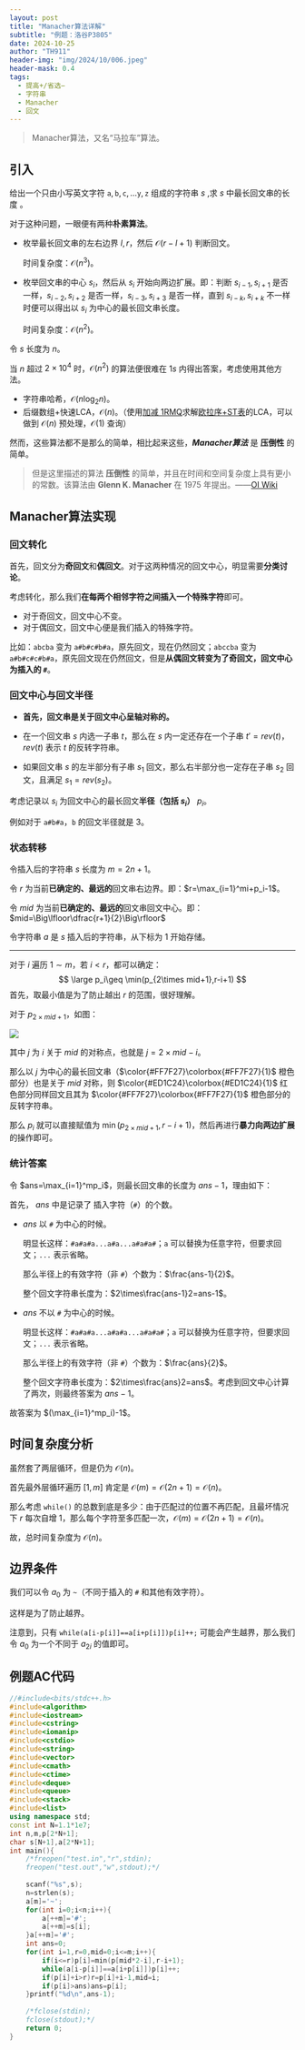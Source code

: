 ```yaml
---
layout: post
title: "Manacher算法详解"
subtitle: "例题：洛谷P3805"
date: 2024-10-25
author: "TH911"
header-img: "img/2024/10/006.jpeg"
header-mask: 0.4
tags:
  - 提高+/省选−
  - 字符串
  - Manacher
  - 回文
---
```


> Manacher算法，又名“马拉车”算法。

## 引入

给出一个只由小写英文字符 $\texttt a,\texttt b,\texttt c,\ldots\texttt y,\texttt z$ 组成的字符串 $s$ ,求 $s$ 中最长回文串的长度 。

对于这种问题，一眼便有两种**朴素算法**。

* 枚举最长回文串的左右边界 $l,r$，然后 $\mathcal O(r-l+1)$ 判断回文。

  时间复杂度：$\mathcal O(n^3)$。

* 枚举回文串的中心 $s_i$，然后从 $s_i$ 开始向两边扩展。即：判断 $s_{i-1},s_{i+1}$ 是否一样，$s_{i-2},s_{i+2}$ 是否一样，$s_{i-3},s_{i+3}$ 是否一样，直到 $s_{i-k},s_{i+k}$ 不一样时便可以得出以 $s_i$ 为中心的最长回文串长度。

  时间复杂度：$\mathcal O(n^2)$。

令 $s$ 长度为 $n$。

当 $n$ 超过 $2\times10^4$ 时，$\mathcal O(n^2)$ 的算法便很难在 $1s$ 内得出答案，考虑使用其他方法。

* 字符串哈希，$\mathcal O(n\log_2n)$。
* 后缀数组+快速LCA，$\mathcal O(n)$。（使用[加减 1RMQ](https://oi-wiki.org/topic/rmq/#%E5%8A%A0%E5%87%8F-1rmq)求解[欧拉序+ST表](https://cfyy.us.kg/2024/10/20/2/#%E6%AC%A7%E6%8B%89%E5%BA%8Fst%E8%A1%A8)的LCA，可以做到 $\mathcal O(n)$ 预处理，$\mathcal O(1)$ 查询）

然而，这些算法都不是那么的简单，相比起来这些，***Manacher算法*** 是 **压倒性** 的简单。

> 但是这里描述的算法 **压倒性** 的简单，并且在时间和空间复杂度上具有更小的常数。该算法由 **Glenn K. Manacher** 在 1975 年提出。——[OI Wiki](https://oi-wiki.org/string/manacher/#%E8%A7%A3%E6%B3%95)

## Manacher算法实现

### 回文转化

首先，回文分为**奇回文**和**偶回文**。对于这两种情况的回文中心，明显需要**分类讨论**。

考虑转化，那么我们**在每两个相邻字符之间插入一个特殊字符**即可。

* 对于奇回文，回文中心不变。
* 对于偶回文，回文中心便是我们插入的特殊字符。

比如：`abcba` 变为 `a#b#c#b#a`，原先回文，现在仍然回文；`abccba` 变为 `a#b#c#c#b#a`，原先回文现在仍然回文，但是**从偶回文转变为了奇回文，回文中心为插入的 `#`**。

### 回文中心与回文半径

* **首先，回文串是关于回文中心呈轴对称的。**

* 在一个回文串 $s$ 内选一子串 $t$，那么在 $s$ 内一定还存在一个子串 $t'=rev(t)$，$rev(t)$ 表示 $t$ 的反转字符串。
* 如果回文串 $s$ 的左半部分有子串 $s_1$ 回文，那么右半部分也一定存在子串 $s_2$ 回文，且满足 $s_1=rev(s_2)$。

考虑记录以 $s_i$ 为回文中心的最长回文**半径（包括 $s_i$）** $p_i$。

例如对于 `a#b#a`，`b` 的回文半径就是 $3$。

### 状态转移

令插入后的字符串 $s$ 长度为 $m=2n+1$。

令 $r$ 为当前**已确定的、最远的**回文串右边界。即：$r=\max_{i=1}^mi+p_i-1$。

令 $mid$ 为当前**已确定的、最远的**回文串回文中心。即：$mid=\Big\lfloor\dfrac{r+1}{2}\Big\rfloor$

令字符串 $a$ 是 $s$ 插入后的字符串，从下标为 $1$ 开始存储。

***

对于 $i$ 遍历 $1\sim m$，若 $i<r$，都可以确定：
$$
\large p_i\geq \min(p_{2\times mid+1},r-i+1)
$$
首先，取最小值是为了防止越出 $r$ 的范围，很好理解。

对于 $p_{2\times mid+1}$，如图：

![](https://cfyy.us.kg/img/2024/10/024.png)

其中 $j$ 为 $i$ 关于 $mid$ 的对称点，也就是 $j=2\times mid-i$。

那么以 $j$ 为中心的最长回文串（$\color{#FF7F27}\colorbox{#FF7F27}{1}$ 橙色部分）也是关于 $mid$ 对称，则 $\color{#ED1C24}\colorbox{#ED1C24}{1}$ 红色部分同样回文且其为 $\color{#FF7F27}\colorbox{#FF7F27}{1}$ 橙色部分的反转字符串。

那么 $p_i$ 就可以直接赋值为 $\min(p_{2\times mid+1},r-i+1)$，然后再进行**暴力向两边扩展**的操作即可。

### 统计答案

令 $ans=\max_{i=1}^mp_i$，则最长回文串的长度为 $ans-1$，理由如下：

首先， $ans$ 中是记录了 插入字符（`#`）的个数。

* $ans$ 以 `#` 为中心的时候。

  明显长这样：`#a#a#a...a#a...a#a#a#`；`a` 可以替换为任意字符，但要求回文；`...` 表示省略。

  那么半径上的有效字符（非 `#`）个数为：$\frac{ans-1}{2}$。

  整个回文字符串长度为：$2\times\frac{ans-1}2=ans-1$。

* $ans$ 不以 `#` 为中心的时候。

  明显长这样：`#a#a#a...a#a#a...a#a#a#`；`a` 可以替换为任意字符，但要求回文；`...` 表示省略。

  那么半径上的有效字符（非 `#`）个数为：$\frac{ans}{2}$。

  整个回文字符串长度为：$2\times\frac{ans}2=ans$。考虑到回文中心计算了两次，则最终答案为 $ans-1$。

故答案为 $(\max_{i=1}^mp_i)-1$。

## 时间复杂度分析

虽然套了两层循环，但是仍为 $\mathcal O(n)$。

首先最外层循环遍历 $[1,m]$ 肯定是 $\mathcal O(m)=\mathcal O(2n+1)=\mathcal O(n)$。

那么考虑 `while()` 的总数到底是多少：由于匹配过的位置不再匹配，且最坏情况下 $r$ 每次自增 $1$，那么每个字符至多匹配一次，$\mathcal O(m)=\mathcal O(2n+1)=\mathcal O(n)$。

故，总时间复杂度为 $\mathcal O(n)$。

## 边界条件

我们可以令 $a_0$ 为 `~`（不同于插入的 `#` 和其他有效字符）。

这样是为了防止越界。

注意到，只有 `while(a[i-p[i]]==a[i+p[i]])p[i]++;` 可能会产生越界，那么我们令 $a_0$ 为一个不同于 $a_{2i}$ 的值即可。

## 例题AC代码

```cpp
//#include<bits/stdc++.h>
#include<algorithm> 
#include<iostream>
#include<cstring>
#include<iomanip>
#include<cstdio>
#include<string>
#include<vector>
#include<cmath>
#include<ctime>
#include<deque>
#include<queue>
#include<stack>
#include<list>
using namespace std;
const int N=1.1*1e7;
int n,m,p[2*N+1];
char s[N+1],a[2*N+1]; 
int main(){
	/*freopen("test.in","r",stdin);
	freopen("test.out","w",stdout);*/
	
	scanf("%s",s);
	n=strlen(s);
	a[m]='~';
	for(int i=0;i<n;i++){
		a[++m]='#';
		a[++m]=s[i]; 
	}a[++m]='#';
	int ans=0;
	for(int i=1,r=0,mid=0;i<=m;i++){
		if(i<=r)p[i]=min(p[mid*2-i],r-i+1);
	    while(a[i-p[i]]==a[i+p[i]])p[i]++;
		if(p[i]+i>r)r=p[i]+i-1,mid=i;
		if(p[i]>ans)ans=p[i];
    }printf("%d\n",ans-1);
	
	/*fclose(stdin); 
	fclose(stdout);*/
	return 0;
}
```
